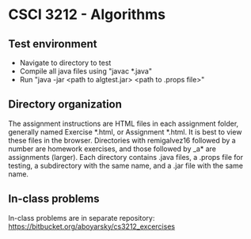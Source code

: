 # CSCI 3212 - Algorithms

## Test environment

* Navigate to directory to test
* Compile all java files using "javac *.java"
* Run "java -jar \<path to algtest.jar\> \<path to .props file\>"

## Directory organization

The assignment instructions are HTML files in each assignment folder, generally named Exercise \*.html, or Assignment \*.html. It is best to view these files in the browser.
Directories with remigalvez16 followed by a number are homework exercises, and those followed by _a\* are assignments (larger). Each directory contains .java files, a .props file for testing, a subdirectory with the same name, and a .jar file with the same name. 

## In-class problems

In-class problems are in separate repository: https://bitbucket.org/aboyarsky/cs3212_excercises

